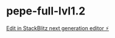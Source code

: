 # pepe-full-lvl1.2

[Edit in StackBlitz next generation editor ⚡️](https://stackblitz.com/~/github.com/anmolrishi/pepe-full-lvl1.2)